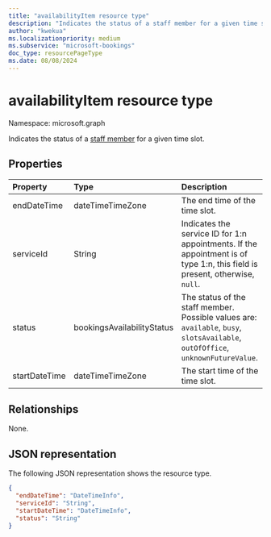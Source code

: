 ```yaml
---
title: "availabilityItem resource type"
description: "Indicates the status of a staff member for a given time slot."
author: "kwekua"
ms.localizationpriority: medium
ms.subservice: "microsoft-bookings"
doc_type: resourcePageType
ms.date: 08/08/2024
---
```


# availabilityItem resource type

Namespace: microsoft.graph

Indicates the status of a [staff member](bookingstaffmember.md) for a given time slot.

## Properties

| Property  | Type |Description|
|:---------------|:--------|:----------|
|endDateTime |dateTimeTimeZone |The end time of the time slot.|
|serviceId |String |Indicates the service ID for 1:n appointments. If the appointment is of type 1:n, this field is present, otherwise, `null`.|
|status |bookingsAvailabilityStatus |The status of the staff member. Possible values are: `available`, `busy`, `slotsAvailable`, `outOfOffice`, `unknownFutureValue`.|
|startDateTime |dateTimeTimeZone |The start time of the time slot.|

## Relationships

None.

## JSON representation

The following JSON representation shows the resource type.

<!-- {
  "blockType": "resource",
  "@odata.type": "microsoft.graph.availabilityItem"
}-->

``` json
{
  "endDateTime": "DateTimeInfo",
  "serviceId": "String",
  "startDateTime": "DateTimeInfo",
  "status": "String"
}
```

